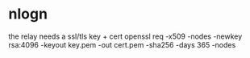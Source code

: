 # nlogn


the relay needs a ssl/tls key + cert
openssl req -x509 -nodes -newkey rsa:4096 -keyout key.pem -out cert.pem -sha256 -days 365 -nodes